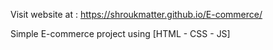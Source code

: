 Visit website at : https://shroukmatter.github.io/E-commerce/

Simple E-commerce project using [HTML - CSS - JS]
